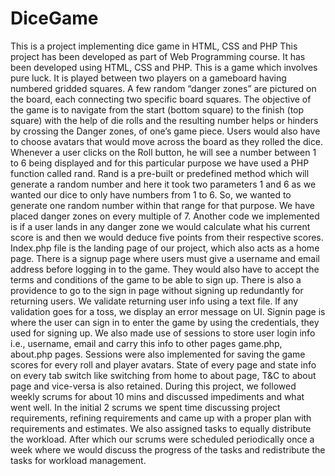 # DiceGame
This is a project implementing dice game in HTML, CSS and PHP
This project has been developed as part of Web Programming course. It has been developed using HTML, CSS and PHP. This is a game which involves pure luck. It is played between two players on a gameboard having numbered gridded squares.  A few random “danger zones” are pictured on the board, each connecting two specific board squares. The objective of the game is to navigate from the start (bottom square) to the finish (top square) with the help of die rolls and the resulting number helps or hinders by crossing the Danger zones, of one’s game piece. Users would also have to choose avatars that would move across the board as they rolled the dice. Whenever a user clicks on the Roll button, he will see a number between 1 to 6 being displayed and for this particular purpose we have used a PHP function called rand. Rand is a pre-built or predefined method which will generate a random number and here it took two parameters 1 and 6 as we wanted our dice to only have numbers from 1 to 6. So, we wanted to generate one random number within that range for that purpose. We have placed danger zones on every multiple of 7. Another code we implemented is if a user lands in any danger zone we would calculate what his current score is and then we would deduce five points from their respective scores. Index.php file is the landing page of our project, which also acts as a home page. There is a signup page where users must give a username and email address before logging in to the game. They would also have to accept the terms and conditions of the game to be able to sign up. There is also a providence to go to the sign in page without signing up redundantly for returning users. We validate returning user info using a text file. If any validation goes for a toss, we display an error message on UI. Signin page is where the user can sign in to enter the game by using the credentials, they used for signing up. We also made use of sessions to store user login info i.e., username, email and carry this info to other pages game.php, about.php pages. Sessions were also implemented for saving the game scores for every roll and player avatars. State of every page and state info on every tab switch like switching from home to about page, T&C to about page and vice-versa is also retained. During this project, we followed weekly scrums for about 10 mins and discussed impediments and what went well. In the initial 2 scrums we spent time discussing project requirements, refining requirements and came up with a proper plan with requirements and estimates. We also assigned tasks to equally distribute the workload. After which our scrums were scheduled periodically once a week where we would discuss the progress of the tasks and redistribute the tasks for workload management.
